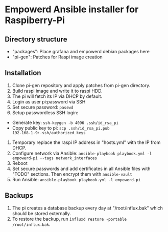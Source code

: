 # Empowerd Ansible installer for Raspiberry-Pi
## Directory structure
* "packages": Place grafana and empowerd debian packages here
* "pi-gen": Patches for Raspi image creation

## Installation
1. Clone pi-gen repository and apply patches from pi-gen directory.
1. Build raspi image and write it to raspi HDD.
1. The pi will fetch its IP via DHCP by default.
1. Login as user pi:password via SSH
1. Set secure password: `passwd`
1. Setup passwordless SSH login:
  * Generate key: `ssh-keygen -b 4096 .ssh/id_rsa_pi`
  * Copy public key to pi: `scp .ssh/id_rsa_pi.pub 192.168.1.9:.ssh/authorized_keys`
1. Temporary replace the raspi IP address in "hosts.yml" with the IP from DHCP.
1. Configure network via Ansible: `ansible-playbook playbook.yml -l empowerd-pi --tags network_interfaces`
1. Reboot
1. Set secure passwords and add certificates in all Ansible files with "TODO" sections.
   Then encrypt them with `ansible-vault`
1. Run Ansible: `ansible-playbook playbook.yml -l empowerd-pi`

## Backups
1. The pi creates a database backup every day at "/root/influx.bak" which should be stored externally.
1. To restore the backup, run `influxd restore -portable /root/influx.bak`.
